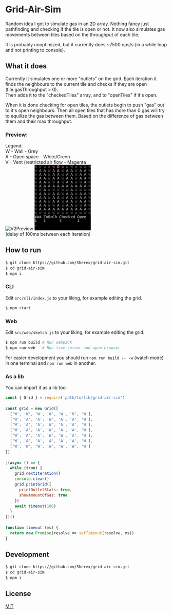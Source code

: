 # Grid-Air-Sim
Random idea I got to simulate gas in an 2D array. Nothing fancy just pathfinding and checking if the tile is open or not. It now also simulates gas movements between tiles based on the throughput of each tile.

It is probably unoptimized, but it currently does ~7500 ops/s (in a while loop and not printing to console).

## What it does
Currently it simulates one or more "outlets" on the grid. Each iteration it finds the neighbours to the current tile and checks if they are open (tile.gasThroughput > 0).  
Then adds it to the "checkedTiles" array, and to "openTiles" if it's open.

When it is done checking for open tiles, the outlets begin to push "gas" out to it's open neighbours. Then all open tiles that has more than 0 gas will try to equilize the gas between them. Based on the difference of gas between them and their max throughput.

### Preview:
Legend:  
W - Wall - Grey  
A - Open space - White/Green  
V - Vent (restricted air flow - Magenta  
![V2Preview](assets/terminal-with-amount.gif)
![V1Preview](assets/terminal.gif)  
(delay of 100ms between each iteration)

## How to run
```sh
$ git clone https://github.com/Sherex/grid-air-sim.git
$ cd grid-air-sim
$ npm i
```
### CLI
Edit `src/cli/index.js` to your liking, for example editing the grid.
```sh
$ npm start
```

### Web
Edit `src/web/sketch.js` to your liking, for example editing the grid.
```sh
$ npm run build # Run webpack
$ npm run web   # Run live-server and open browser
```
For easier development you should run
`npm run build -- -w` (watch mode) in one terminal and `npm run web` in another.

### As a lib
You can import it as a lib too:
```js
const { Grid } = require('path/to/lib/grid-air-sim')

const grid = new Grid([
  ['W', 'W', 'W', 'W', 'W', 'O', 'W'],
  ['W', 'A', 'A', 'W', 'A', 'A', 'W'],
  ['W', 'A', 'A', 'W', 'A', 'A', 'W'],
  ['W', 'A', 'A', 'W', 'A', 'A', 'W'],
  ['W', 'A', 'A', 'W', 'W', 'A', 'W'],
  ['W', 'A', 'A', 'A', 'A', 'A', 'W'],
  ['W', 'W', 'W', 'W', 'W', 'W', 'W']
])

;(async () => {
  while (true) {
    grid.nextIteration()
    console.clear()
    grid.printGrid({
      printOutletStats: true,
      showAmountOfGas: true
    })
    await timeout(100)
  }
})()

function timeout (ms) {
  return new Promise(resolve => setTimeout(resolve, ms))
}
```

## Development
```sh
$ git clone https://github.com/Sherex/grid-air-sim.git
$ cd grid-air-sim
$ npm i
```

## License

[MIT](LICENSE)